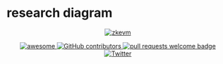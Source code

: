 # research diagram

<div align="center">
  <a href="https://www.artstation.com/artwork/9mEx8a/">
    <img alt="zkevm" src="https://pbs.twimg.com/media/Fa8FRoOXkAA5Nry?format=jpg&name=4096x4096" >
  </a>
  <p align="center">
    <a href="https://github.com/sindresorhus/awesome">
      <img alt="awesome" src="https://cdn.rawgit.com/sindresorhus/awesome/d7305f38d29fed78fa85652e3a63e154dd8e8829/media/badge.svg">
    </a>
    <a href="https://github.com/LuozhuZhang/awesome-zkevm/a-research-diagram/contributors">
      <img alt="GitHub contributors" src="https://img.shields.io/github/contributors/LuozhuZhang/a-research-diagram">
    </a>
    <a href="http://makeapullrequest.com">
      <img alt="pull requests welcome badge" src="https://img.shields.io/badge/PRs-welcome-brightgreen.svg?style=flat">
    </a>
    <a href="https://twitter.com/LuozhuZhang">
      <img alt="Twitter" src="https://img.shields.io/twitter/url/https/twitter.com/LuozhuZhang.svg?style=social&label=Follow%20%40LuozhuZhang">
    </a>
  </p>
</div>
